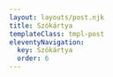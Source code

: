 ```yaml
---
layout: layouts/post.njk
title: Szókártya
templateClass: tmpl-post
eleventyNavigation:
  key: Szókártya
  order: 6
---
```


<script src="{{ '/assets/js/webcomponent-flashcard.js' | url }}" defer="defer"></script>
<!-- <script src="{{ '/js/webcomponent-flashcard.js' | url }}" async="async">DEVELOPMENT</script> -->

<!-- upgrade: npm install --save webcomponent-flashcard@X.X.X -->

<div id="#webcomponent-flipcard"
  href="{{ '/public/spanish-hungarian.json' | url }}">
</div>
